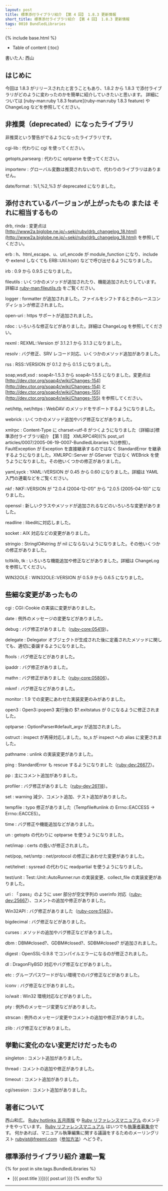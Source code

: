 ```yaml
---
layout: post
title: 標準添付ライブラリ紹介 【第 4 回】 1.8.3 更新情報
short_title: 標準添付ライブラリ紹介 【第 4 回】 1.8.3 更新情報
tags: 0010 BundledLibraries
---
```

{% include base.html %}


* Table of content
{:toc}


書いた人: 西山

## はじめに

今回は 1.8.3 がリリースされたと言うこともあり、1.8.2 から 1.8.3 で添付ライブラリがどのように変わったのかを簡単に紹介していきたいと思います。
詳細については [ruby-man:ruby 1.8.3 feature](ruby-man:ruby 1.8.3 feature) や ChangeLog などを参照してください。

## 非推奨（deprecated）になったライブラリ

非推奨という警告がでるようになったライブラリです。

cgi-lib
:  代わりに cgi を使ってください。

getopts,parsearg
:  代わりに optparse を使ってください。

importenv
:  グローバル変数は推奨されないので、代わりのライブラリはありません。

date/format
:  %1,%2,%3 が deprecated になりました。

## 添付されているバージョンが上がったもの または それに相当するもの

drb, rinda
:  変更点は [http://www2a.biglobe.ne.jp/~seki/ruby/drb_changelog_18.html](http://www2a.biglobe.ne.jp/~seki/ruby/drb_changelog_18.html) を参照してください。

erb
: h、html_escape、u、url_encode が module_function になり、include や extend しなくても ERB::Util.h(str) などで呼び出せるようになりました。

irb
:  0.9 から 0.9.5 になりました。

fileutils
:  いくつかのメソッドが追加されたり、機能追加されたりしています。詳細は [ruby-man:fileutils.rb](ruby-man:fileutils.rb) をご覧ください。

logger
:  formatter が追加されました。ファイルをシフトするときのレースコンディションが修正されました。

open-uri
:  https サポートが追加されました。

rdoc
:  いろいろな修正などがありました。詳細は ChangeLog を参照してください。

rexml
:  REXML::Version が 3.1.2.1 から 3.1.3 になりました。

resolv
:  バグ修正、SRV レコード対応、いくつかのメソッド追加がありました。

rss
:  RSS::VERSION が 0.1.2 から 0.1.5 になりました。

soap,wsdl,xsd
:  soap4r-1.5.3 から soap4r-1.5.5 になりました。変更点は [http://dev.ctor.org/soap4r/wiki/Changes-154](http://dev.ctor.org/soap4r/wiki/Changes-154) と [http://dev.ctor.org/soap4r/wiki/Changes-155](http://dev.ctor.org/soap4r/wiki/Changes-155) を参照してください。

net/http, net/https
:  WebDAV のメソッドをサポートするようになりました。

webrick
:  いくつかのメソッド追加やバグ修正などがありました。

xmlrpc
:  Content-Type に charset=utf-8 がつくようになりました（詳細は[標準添付ライブラリ紹介 【第 1 回】 XMLRPC4R]({% post_url articles/0007/2005-06-19-0007-BundledLibraries %})参照）。FaultException が Exception を直接継承するのではなく StandardError を継承するようになりました。XMLRPC::Server が GServer ではなく WEBrick を使うようになりました。その他いくつかの修正がありました。

yaml,syck
:  YAML::VERSION が 0.45 から 0.60 になりました。詳細は YAML 入門の連載などをご覧ください。

nkf
:  NKF::VERSION が "2.0.4 (2004-12-01)" から "2.0.5 (2005-04-10)" になりました。

openssl
:  新しいクラスやメソッドが追加されるなどのいろいろな変更がありました。

readline
:  libeditに対応しました。

socket
:  AIX 対応などの変更がありました。

stringio
:  StringIO#string が nil にならないようになりました。その他いくつかの修正がありました。

tcltklib, tk
:  いろいろな機能追加や修正などがありました。詳細は ChangeLog を参照してください。

WIN32OLE
:  WIN32OLE::VERSION が 0.5.9 から 0.6.5 になりました。

## 些細な変更があったもの

cgi
:  CGI::Cookie の実装に変更がありました。

date
:  例外のメッセージの変更などがありました。

debug
:  バグ修正がありました（[ruby-core:05419](http://blade.nagaokaut.ac.jp/cgi-bin/scat.rb/ruby/ruby-core/05419)）。

delegate
:  Delegator オブジェクトが生成された後に定義されたメソッドに関しても、適切に委譲するようになりました。

ftools
:  バグ修正などがありました。

ipaddr
:  バグ修正がありました。

mathn
:  バグ修正がありました（[ruby-core:05806](http://blade.nagaokaut.ac.jp/cgi-bin/scat.rb/ruby/ruby-core/05806)）。

mkmf
:  バグ修正などがありました。

monitor
:  1.9 での変更にあわせた実装変更のみがありました。

open3
:  Open3::popen3 実行後の $?.exitstatus が 0 になるように修正されました。

optparse
:  OptionParser#default_argv が追加されました。

ostruct
:  inspect が再帰対応しました。to_s が inspect への alias に変更されました。

pathname
:  unlink の実装変更がありました。

ping
:  StandardError も rescue するようになりました（[ruby-dev:26677](http://blade.nagaokaut.ac.jp/cgi-bin/scat.rb/ruby/ruby-dev/26677)）。

pp
:  主にコメント追加がありました。

profiler
:  バグ修正がありました（[ruby-dev:26118](http://blade.nagaokaut.ac.jp/cgi-bin/scat.rb/ruby/ruby-dev/26118)）。

set
:  warning 減少、コメント追加、テスト追加がありました。

tempfile
:  typo 修正がありました（Tempfile#unlink の Errno::EACCESS -&gt; Errno::EACCES）。

time
:  バグ修正や機能追加などがありました。

un
:  getopts の代わりに optparse を使うようになりました。

net/imap
:  certs の扱いが修正されました。

net/pop, net/smtp
:  net/protocol の修正にあわせた変更がありました。

net/telnet
:  sysread の代わりに readpartial を使うようになりました。

test/unit
:  Test::Unit::AutoRunner.run の実装変更、collect_file の実装変更がありました。

uri
: 「:pass」のように user 部分が空文字列の userinfo 対応（[ruby-dev:25667](http://blade.nagaokaut.ac.jp/cgi-bin/scat.rb/ruby/ruby-dev/25667)）、コメントの追加や修正がありました。

Win32API
:  バグ修正がありました（[ruby-core:5143](http://blade.nagaokaut.ac.jp/cgi-bin/scat.rb/ruby/ruby-core/5143)）。

bigdecimal
:  バグ修正などがありました。

curses
:  メソッドの追加やバグ修正などがありました。

dbm
:  DBM#closed?、GDBM#closed?、SDBM#closed? が追加されました。

digest
:  OpenSSL-0.9.8 でコンパイルエラーになるのが修正されました。

dl
:  DragonFlyBSD 対応やバグ修正などがありました。

etc
:  グループパスワードがない環境でのバグ修正などがありました。

iconv
:  バグ修正などがありました。

io/wait
:  Win32 環境対応などがありました。

pty
:  例外のメッセージ変更などがありました。

strscan
:  例外のメッセージ変更やコメントの追加や修正がありました。

zlib
:  バグ修正などがありました。

## 挙動に変化のない変更だけだったもの

singleton
:  コメント追加がありました。

thread
:  コメントの追加や修正がありました。

timeout
:  コメント追加がありました。

cgi/session
:  コメント追加がありました。

## 著者について

西山和広。
[Ruby hotlinks 五月雨版](http://www.rubyist.net/~kazu/samidare/)
や
[Ruby リファレンスマニュアル](http://www.ruby-lang.org/ja/man/)
のメンテナをやっています。
[Ruby リファレンスマニュアル](http://www.ruby-lang.org/ja/man/)
はいつでも[執筆者募集中](ruby-man:執筆者募集)です。
何かあれば、マニュアル執筆編集に関する議論をするためのメーリングリスト rubyist@freeml.com（[参加方法](http://www.freeml.com/ctrl/html/MLInfoForm/rubyist)）へどうぞ。

## 標準添付ライブラリ紹介 連載一覧

{% for post in site.tags.BundledLibraries %}
  - [{{ post.title }}]({{ post.url }})
{% endfor %}

----


